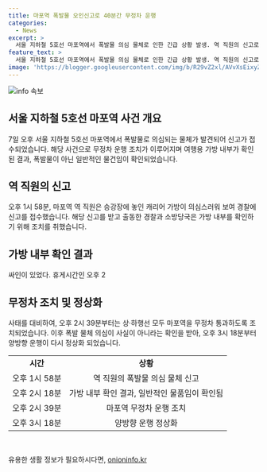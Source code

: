 ```yaml
---
title: 마포역 폭발물 오인신고로 40분간 무정차 운행
categories:
  - News
excerpt: >
  서울 지하철 5호선 마포역에서 폭발물 의심 물체로 인한 긴급 상황 발생. 역 직원의 신고로 양방향 열차 40분간 무정차 운행, 가방 속 옷가지 확인됨. 안전 조치 후 정상화.
feature_text: >
  서울 지하철 5호선 마포역에서 폭발물 의심 물체로 인한 긴급 상황 발생. 역 직원의 신고로 양방향 열차 40분간 무정차 운행, 가방 속 옷가지 확인됨. 안전 조치 후 정상화.
image: 'https://blogger.googleusercontent.com/img/b/R29vZ2xl/AVvXsEixyZcFfHzMRdzZMjFBmAUKJYCLCGyLL1o632UiGVXcaFdKo_bkvkuCioo0uUKlGfBVcT3P84aROyZIXSBEx3Aw5nCQ3pTgDom1WDC4m8eifvWiAmWEEVb4x6G_l8C0QH225ldMjyaFvpxGEBGNO37VmDTDMHGhJPq73UglMfDca1-0aw/s1600/blogspot.png'
---
```


<p><img src="https://blogger.googleusercontent.com/img/b/R29vZ2xl/AVvXsEixyZcFfHzMRdzZMjFBmAUKJYCLCGyLL1o632UiGVXcaFdKo_bkvkuCioo0uUKlGfBVcT3P84aROyZIXSBEx3Aw5nCQ3pTgDom1WDC4m8eifvWiAmWEEVb4x6G_l8C0QH225ldMjyaFvpxGEBGNO37VmDTDMHGhJPq73UglMfDca1-0aw/s1600/blogspot.png" alt="info 속보" /></p>

<h2 data-ke-size="size26">서울 지하철 5호선 마포역 사건 개요</h2>

<p data-ke-size="size16">7일 오후 서울 지하철 5호선 마포역에서 폭발물로 의심되는 물체가 발견되어 신고가 접수되었습니다. 해당 사건으로 무정차 운행 조치가 이루어지며 여행용 가방 내부가 확인된 결과, 폭발물이 아닌 일반적인 물건임이 확인되었습니다.</p>

<h2 data-ke-size="size26">역 직원의 신고</h2>

<p data-ke-size="size16">오후 1시 58분, 마포역 역 직원은 승강장에 놓인 캐리어 가방이 의심스러워 보여 경찰에 신고를 접수했습니다. 해당 신고를 받고 출동한 경찰과 소방당국은 가방 내부를 확인하기 위해 조치를 취했습니다.</p>

<h2 data-ke-size="size26">가방 내부 확인 결과</h2>

<p data-ke-size="size16">싸인이 있었다. 휴게시간인 오후 2

<h2 data-ke-size="size26">무정차 조치 및 정상화</h2>
<p data-ke-size="size16">사태를 대비하여, 오후 2시 39분부터는 상·하행선 모두 마포역을 무정차 통과하도록 조치되었습니다. 이후 폭발 물체 의심이 사실이 아니라는 확인을 받아, 오후 3시 18분부터 양방향 운행이 다시 정상화 되었습니다.</p>

<table>
    <tr>
        <td style="text-align: center; height: 17px;"><b>시간</b></td>
        <td style="text-align: center; height: 17px;"><b>상황</b></td>
    </tr>
    <tr>
        <td style="text-align: center; height: 17px;">오후 1시 58분</td>
        <td style="text-align: center; height: 17px;">역 직원의 폭발물 의심 물체 신고</td>
    </tr>
    <tr>
        <td style="text-align: center; height: 17px;">오후 2시 18분</td>
        <td style="text-align: center; height: 17px;">가방 내부 확인 결과, 일반적인 물품임이 확인됨</td>
    </tr>
    <tr>
        <td style="text-align: center; height: 17px;">오후 2시 39분</td>
        <td style="text-align: center; height: 17px;">마포역 무정차 운행 조치</td>
    </tr>
    <tr>
        <td style="text-align: center; height: 17px;">오후 3시 18분</td>
        <td style="text-align: center; height: 17px;">양방향 운행 정상화</td>
    </tr>
</table>

<p data-ke-size="size16">&nbsp;</p>
유용한 생활 정보가 필요하시다면, <a href="https://onioninfo.kr" rel="dofollow">onioninfo.kr</a>


